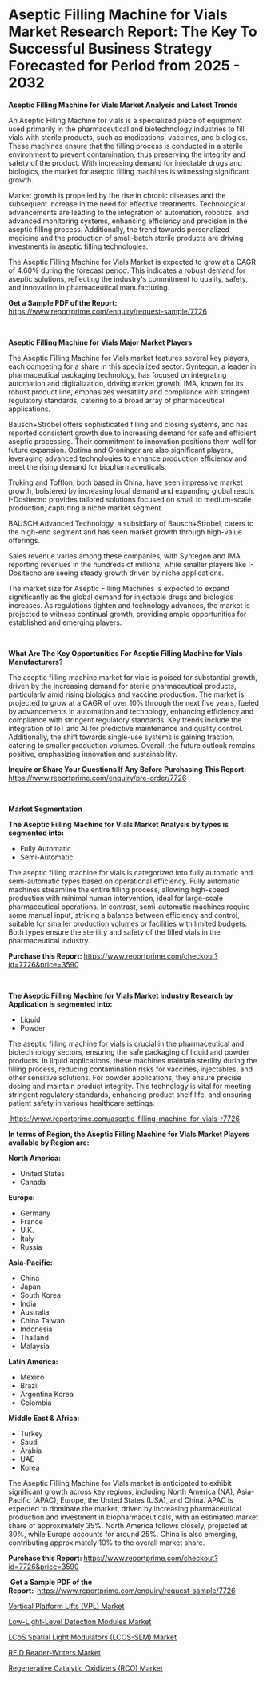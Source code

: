 <p><h1>Aseptic Filling Machine for Vials Market Research Report: The Key To Successful Business Strategy Forecasted for Period from 2025 - 2032</h1></p><p><strong>Aseptic Filling Machine for Vials Market Analysis and Latest Trends</strong></p>
<p><p>An Aseptic Filling Machine for vials is a specialized piece of equipment used primarily in the pharmaceutical and biotechnology industries to fill vials with sterile products, such as medications, vaccines, and biologics. These machines ensure that the filling process is conducted in a sterile environment to prevent contamination, thus preserving the integrity and safety of the product. With increasing demand for injectable drugs and biologics, the market for aseptic filling machines is witnessing significant growth.</p><p>Market growth is propelled by the rise in chronic diseases and the subsequent increase in the need for effective treatments. Technological advancements are leading to the integration of automation, robotics, and advanced monitoring systems, enhancing efficiency and precision in the aseptic filling process. Additionally, the trend towards personalized medicine and the production of small-batch sterile products are driving investments in aseptic filling technologies. </p><p>The Aseptic Filling Machine for Vials Market is expected to grow at a CAGR of 4.60% during the forecast period. This indicates a robust demand for aseptic solutions, reflecting the industry's commitment to quality, safety, and innovation in pharmaceutical manufacturing.</p></p>
<p><strong>Get a Sample PDF of the Report:&nbsp;</strong> <a href="https://www.reportprime.com/enquiry/request-sample/7726?utm_campaign=973&utm_medium=2&utm_source=Github&utm_content=ia&utm_term=19032025&utm_id=aseptic-filling-machine-for-vials">https://www.reportprime.com/enquiry/request-sample/7726</a></p>
<p>&nbsp;</p>
<p><strong>Aseptic Filling Machine for Vials Major Market Players</strong></p>
<p><p>The Aseptic Filling Machine for Vials market features several key players, each competing for a share in this specialized sector. Syntegon, a leader in pharmaceutical packaging technology, has focused on integrating automation and digitalization, driving market growth. IMA, known for its robust product line, emphasizes versatility and compliance with stringent regulatory standards, catering to a broad array of pharmaceutical applications.</p><p>Bausch+Strobel offers sophisticated filling and closing systems, and has reported consistent growth due to increasing demand for safe and efficient aseptic processing. Their commitment to innovation positions them well for future expansion. Optima and Groninger are also significant players, leveraging advanced technologies to enhance production efficiency and meet the rising demand for biopharmaceuticals.</p><p>Truking and Tofflon, both based in China, have seen impressive market growth, bolstered by increasing local demand and expanding global reach. I-Dositecno provides tailored solutions focused on small to medium-scale production, capturing a niche market segment. </p><p>BAUSCH Advanced Technology, a subsidiary of Bausch+Strobel, caters to the high-end segment and has seen market growth through high-value offerings.</p><p>Sales revenue varies among these companies, with Syntegon and IMA reporting revenues in the hundreds of millions, while smaller players like I-Dositecno are seeing steady growth driven by niche applications.</p><p>The market size for Aseptic Filling Machines is expected to expand significantly as the global demand for injectable drugs and biologics increases. As regulations tighten and technology advances, the market is projected to witness continual growth, providing ample opportunities for established and emerging players.</p></p>
<p>&nbsp;</p>
<p><strong>What Are The Key Opportunities For Aseptic Filling Machine for Vials Manufacturers?</strong></p>
<p><p>The aseptic filling machine market for vials is poised for substantial growth, driven by the increasing demand for sterile pharmaceutical products, particularly amid rising biologics and vaccine production. The market is projected to grow at a CAGR of over 10% through the next five years, fueled by advancements in automation and technology, enhancing efficiency and compliance with stringent regulatory standards. Key trends include the integration of IoT and AI for predictive maintenance and quality control. Additionally, the shift towards single-use systems is gaining traction, catering to smaller production volumes. Overall, the future outlook remains positive, emphasizing innovation and sustainability.</p></p>
<p><strong>Inquire or Share Your Questions If Any Before Purchasing This Report:</strong> <a href="https://www.reportprime.com/enquiry/pre-order/7726?utm_campaign=973&utm_medium=2&utm_source=Github&utm_content=ia&utm_term=19032025&utm_id=aseptic-filling-machine-for-vials">https://www.reportprime.com/enquiry/pre-order/7726</a></p>
<p>&nbsp;</p>
<p><strong>Market Segmentation</strong></p>
<p><strong>The Aseptic Filling Machine for Vials Market Analysis by types is segmented into:</strong></p>
<p><ul><li>Fully Automatic</li><li>Semi-Automatic</li></ul></p>
<p><p>The aseptic filling machine for vials is categorized into fully automatic and semi-automatic types based on operational efficiency. Fully automatic machines streamline the entire filling process, allowing high-speed production with minimal human intervention, ideal for large-scale pharmaceutical operations. In contrast, semi-automatic machines require some manual input, striking a balance between efficiency and control, suitable for smaller production volumes or facilities with limited budgets. Both types ensure the sterility and safety of the filled vials in the pharmaceutical industry.</p></p>
<p><strong>Purchase this Report:&nbsp;</strong><a href="https://www.reportprime.com/checkout?id=7726&price=3590&utm_campaign=973&utm_medium=2&utm_source=Github&utm_content=ia&utm_term=19032025&utm_id=aseptic-filling-machine-for-vials">https://www.reportprime.com/checkout?id=7726&price=3590</a></p>
<p>&nbsp;</p>
<p><strong>The Aseptic Filling Machine for Vials Market Industry Research by Application is segmented into:</strong></p>
<p><ul><li>Liquid</li><li>Powder</li></ul></p>
<p><p>The aseptic filling machine for vials is crucial in the pharmaceutical and biotechnology sectors, ensuring the safe packaging of liquid and powder products. In liquid applications, these machines maintain sterility during the filling process, reducing contamination risks for vaccines, injectables, and other sensitive solutions. For powder applications, they ensure precise dosing and maintain product integrity. This technology is vital for meeting stringent regulatory standards, enhancing product shelf life, and ensuring patient safety in various healthcare settings.</p></p>
<p><a href="https://www.reportprime.com/aseptic-filling-machine-for-vials-r7726?utm_campaign=973&utm_medium=2&utm_source=Github&utm_content=ia&utm_term=19032025&utm_id=aseptic-filling-machine-for-vials">&nbsp;https://www.reportprime.com/aseptic-filling-machine-for-vials-r7726</a></p>
<p><strong>In terms of Region, the Aseptic Filling Machine for Vials Market Players available by Region are:</strong></p>
<p>
    <p> <strong> North America: </strong>
        <ul>
            <li>United States</li>
            <li>Canada</li>
        </ul>
        </p> 
    <p> <strong> Europe: </strong>
        <ul>
            <li>Germany</li>
            <li>France</li>
            <li>U.K.</li>
            <li>Italy</li>
            <li>Russia</li>
        </ul>
        </p> 
    <p> <strong> Asia-Pacific: </strong>
        <ul>
            <li>China</li>
            <li>Japan</li>
            <li>South Korea</li>
            <li>India</li>
            <li>Australia</li>
            <li>China Taiwan</li>
            <li>Indonesia</li>
            <li>Thailand</li>
            <li>Malaysia</li>
        </ul>
        </p> 
    <p> <strong> Latin America: </strong>
        <ul>
            <li>Mexico</li>
            <li>Brazil</li>
            <li>Argentina Korea</li>
            <li>Colombia</li>
        </ul>
        </p> 
    <p> <strong> Middle East & Africa: </strong>
        <ul>
            <li>Turkey</li>
            <li>Saudi</li>
            <li>Arabia</li>
            <li>UAE</li>
            <li>Korea</li>
        </ul>
    </p>
    </p>
<p><p>The Aseptic Filling Machine for Vials market is anticipated to exhibit significant growth across key regions, including North America (NA), Asia-Pacific (APAC), Europe, the United States (USA), and China. APAC is expected to dominate the market, driven by increasing pharmaceutical production and investment in biopharmaceuticals, with an estimated market share of approximately 35%. North America follows closely, projected at 30%, while Europe accounts for around 25%. China is also emerging, contributing approximately 10% to the overall market share.</p></p>
<p><strong>Purchase this Report: </strong><a href="https://www.reportprime.com/checkout?id=7726&price=3590&utm_campaign=973&utm_medium=2&utm_source=Github&utm_content=ia&utm_term=19032025&utm_id=aseptic-filling-machine-for-vials">https://www.reportprime.com/checkout?id=7726&price=3590</a></p>
<p>&nbsp;<strong>Get a Sample PDF of the Report:&nbsp;&nbsp;</strong><a href="https://www.reportprime.com/enquiry/request-sample/7726?utm_campaign=973&utm_medium=2&utm_source=Github&utm_content=ia&utm_term=19032025&utm_id=aseptic-filling-machine-for-vials">https://www.reportprime.com/enquiry/request-sample/7726</a></p>
<p><strong></strong></p>
<p><p><a href="https://github.com/seibttullyjh/Market-Research-Report-List-1/blob/main/vertical-platform-lifts-vpl-market.md?utm_campaign=973&utm_medium=2&utm_source=Github&utm_content=ia&utm_term=19032025&utm_id=aseptic-filling-machine-for-vials">Vertical Platform Lifts (VPL) Market</a></p><p><a href="https://github.com/shroffuhpa/Market-Research-Report-List-1/blob/main/low-light-level-detection-modules-market.md?utm_campaign=973&utm_medium=2&utm_source=Github&utm_content=ia&utm_term=19032025&utm_id=aseptic-filling-machine-for-vials">Low-Light-Level Detection Modules Market</a></p><p><a href="https://github.com/azorrotutus/Market-Research-Report-List-1/blob/main/lcos-spatial-light-modulators-lcos-slm-market.md?utm_campaign=973&utm_medium=2&utm_source=Github&utm_content=ia&utm_term=19032025&utm_id=aseptic-filling-machine-for-vials">LCoS Spatial Light Modulators (LCOS-SLM) Market</a></p><p><a href="https://github.com/storcweithzg/Market-Research-Report-List-1/blob/main/rfid-reader-writers-market.md?utm_campaign=973&utm_medium=2&utm_source=Github&utm_content=ia&utm_term=19032025&utm_id=aseptic-filling-machine-for-vials">RFID Reader-Writers Market</a></p><p><a href="https://github.com/dafertsuria/Market-Research-Report-List-1/blob/main/regenerative-catalytic-oxidizers-rco-market.md?utm_campaign=973&utm_medium=2&utm_source=Github&utm_content=ia&utm_term=19032025&utm_id=aseptic-filling-machine-for-vials">Regenerative Catalytic Oxidizers (RCO) Market</a></p></p>